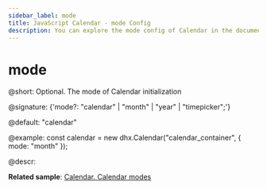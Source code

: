 ```yaml
---
sidebar_label: mode
title: JavaScript Calendar - mode Config 
description: You can explore the mode config of Calendar in the documentation of the DHTMLX JavaScript UI library. Browse developer guides and API reference, try out code examples and live demos, and download a free 30-day evaluation version of DHTMLX Suite.
---
```


# mode

@short: Optional. The mode of Calendar initialization

@signature: {'mode?: "calendar" | "month" | "year" | "timepicker";'}

@default: "calendar"

@example:
const calendar = new dhx.Calendar("calendar_container", {
    mode: "month"
});

@descr:

**Related sample**: [Calendar. Calendar modes](https://snippet.dhtmlx.com/n9q0tc0q)

[comment]: # (@related: calendar/how_to_start.md#initialize-calendar calendar/configuring.md#calendarmodes)
